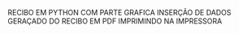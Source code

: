 RECIBO EM PYTHON
COM PARTE GRAFICA
INSERÇÃO DE DADOS
GERAÇADO DO RECIBO EM PDF
IMPRIMINDO NA IMPRESSORA
